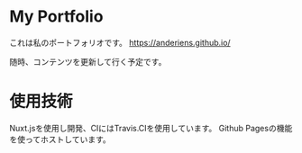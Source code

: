 # My Portfolio

これは私のポートフォリオです。
https://anderiens.github.io/

随時、コンテンツを更新して行く予定です。

# 使用技術
Nuxt.jsを使用し開発、CIにはTravis.CIを使用しています。
Github Pagesの機能を使ってホストしています。
